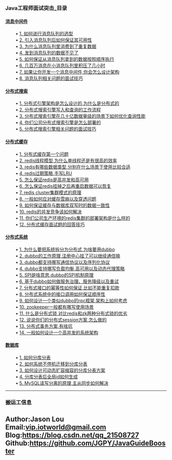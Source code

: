 ### <a name="3">Java工程师面试突击_目录</a>

#### <a name="31">[消息中间件](./Java工程师面试突击/消息中间件)</a>
&ensp;&ensp;&ensp;&ensp; • [1. 如何进行消息队列的选型](./notes/待整理.md)<br>
&ensp;&ensp;&ensp;&ensp; • [2. 引入消息队列后如何保证其可用性](./notes/待整理.md)<br>
&ensp;&ensp;&ensp;&ensp; • [3. 为什么消息队列里消费到了重复数据](./notes/待整理.md)<br>
&ensp;&ensp;&ensp;&ensp; • [4. 发到消息队列的数据不见了](./notes/待整理.md)<br>
&ensp;&ensp;&ensp;&ensp; • [5. 如何保证从消息队列拿到的数据按照顺序执行](./notes/待整理.md)<br>
&ensp;&ensp;&ensp;&ensp; • [6. 几百万消息在小消息队列里积压了几小时](./notes/待整理.md)<br>
&ensp;&ensp;&ensp;&ensp; • [7. 如果让你开发一个消息中间件,你会怎么设计架构](./notes/待整理.md)<br>
&ensp;&ensp;&ensp;&ensp; • [8. 消息队列相关问题的面试技巧](./notes/待整理.md)<br>

#### <a name="32">[分布式搜索](./Java工程师面试突击/分布式搜索)</a>
&ensp;&ensp;&ensp;&ensp; • [1. 分布式引擎架构是怎么设计的,为什么是分布式的](./notes/待整理.md)<br>
&ensp;&ensp;&ensp;&ensp; • [2. 分布式搜索引擎写入和查询的工作流程](./notes/待整理.md)<br>
&ensp;&ensp;&ensp;&ensp; • [3. 分布式搜索引擎在几十亿数据量级的场景下如何优化查询性能](./notes/待整理.md)<br>
&ensp;&ensp;&ensp;&ensp; • [4. 你们公司分布式搜索引擎是怎么部署的](./notes/待整理.md)<br>
&ensp;&ensp;&ensp;&ensp; • [5. 分布式搜索引擎相关问题的面试技巧](./notes/待整理.md)<br>

#### <a name="33">[分布式缓存](./Java工程师面试突击/分布式缓存)</a>
&ensp;&ensp;&ensp;&ensp; • [1. 分布式缓存第一个问题]()<br>
&ensp;&ensp;&ensp;&ensp; • [2. redis线程模型,为什么单线程还是有很高的效率]()<br>
&ensp;&ensp;&ensp;&ensp; • [3. redis有哪些数据类型,分别在什么场景下使用比较合适]()<br>
&ensp;&ensp;&ensp;&ensp; • [4. redis过期策略,手写LRU]()<br>
&ensp;&ensp;&ensp;&ensp; • [5. 怎么保证redis是高并发和高可用]()<br>
&ensp;&ensp;&ensp;&ensp; • [6. 怎么保证redis挂掉之后再重启数据可以恢复]()<br>
&ensp;&ensp;&ensp;&ensp; • [7. redis cluster集群模式的原理]()<br>
&ensp;&ensp;&ensp;&ensp; • [8. 一般如何应对缓存雪崩以及穿透问题]()<br>
&ensp;&ensp;&ensp;&ensp; • [9. 如何保证缓存与数据库双写时的数据一致性]()<br>
&ensp;&ensp;&ensp;&ensp; • [10. redis的并发竞争该如何解决]()<br>
&ensp;&ensp;&ensp;&ensp; • [11. 你们公司生产环境的redis集群的部署架构是什么样的]()<br>
&ensp;&ensp;&ensp;&ensp; • [12. 分布式缓存面试题的回答技巧]()<br>

#### <a name="34">[分布式系统](./Java工程师面试突击/分布式系统)</a>
&ensp;&ensp;&ensp;&ensp; • [1. 为什么要把系统拆分为分布式,为啥要用dubbo]()<br>
&ensp;&ensp;&ensp;&ensp; • [2. dubbo的工作原理,注册中心挂了可以继续通信嘛]()<br>
&ensp;&ensp;&ensp;&ensp; • [3. dubbo都支持哪写通信协议以及序列化协议]()<br>
&ensp;&ensp;&ensp;&ensp; • [4. dubbo支持哪写负载均衡,高可用以及动态代理策略]()<br>
&ensp;&ensp;&ensp;&ensp; • [5. SPI是啥意思,dubbo的SPI机制原理]()<br>
&ensp;&ensp;&ensp;&ensp; • [6. 基于dubbo如何做服务治理、服务降级以及重试]()<br>
&ensp;&ensp;&ensp;&ensp; • [7. 分布式接口的幂等性如何保证,比如不能重复扣款]()<br>
&ensp;&ensp;&ensp;&ensp; • [8. 分布式系统中的接口调用如何保证顺序性]()<br>
&ensp;&ensp;&ensp;&ensp; • [9. 如何设计一个类似dubbo的rpc框架,架构上如何考虑]()<br>
&ensp;&ensp;&ensp;&ensp; • [10. zookeeper一般都有哪写使用场景]()<br>
&ensp;&ensp;&ensp;&ensp; • [11. 什么是分布式锁,对比redis和zk两种分布式锁的优劣]()<br>
&ensp;&ensp;&ensp;&ensp; • [12. 说说你们的分布式session方案,怎么做的]()<br>
&ensp;&ensp;&ensp;&ensp; • [13. 分布式事务方案,有啥坑]()<br>
&ensp;&ensp;&ensp;&ensp; • [14. 一般如何设计一个高并发的系统架构]()<br>

#### <a name="35">[数据库](./Java工程师面试突击/数据库)</a>
&ensp;&ensp;&ensp;&ensp; • [1. 如何分库分表]()<br>
&ensp;&ensp;&ensp;&ensp; • [2. 如何系统不停机迁移到分库分表]()<br>
&ensp;&ensp;&ensp;&ensp; • [3. 如何设计可动态扩容缩容的分库分表方案]()<br>
&ensp;&ensp;&ensp;&ensp; • [4. 分库分表后全局id如何生成]()<br>
&ensp;&ensp;&ensp;&ensp; • [5. MySQL读写分离的原理,主从同步如何解决]()<br>



---
### 搬运工信息
Author:Jason Lou <br>
Email:vip.iotworld@gmail.com <br>
Blog:https://blog.csdn.net/qq_21508727 <br>
Github:https://github.com/JGPY/JavaGuideBooster <br>
---
